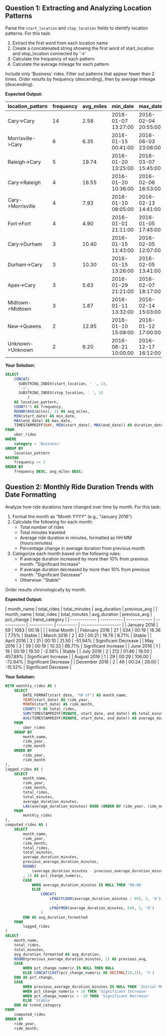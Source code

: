 ## Question 1: Extracting and Analyzing Location Patterns

Parse the `start_location` and `stop_location` fields to identify location patterns. For this task:

1. Extract the first word from each location name
2. Create a concatenated string showing the first word of start_location and stop_location connected by '->'
3. Calculate the frequency of each pattern
4. Calculate the average mileage for each pattern

Include only 'Business' rides. Filter out patterns that appear fewer than 2 times. Order results by frequency (descending), then by average mileage (descending).

**Expected Output:**


| location_pattern  | frequency | avg_miles | min_date            | max_date            | duration_dates |
| ----------------- | --------- | --------- | ------------------- | ------------------- | -------------- |
| Cary->Cary        | 14        | 2.58      | 2016-01-07 13:27:00 | 2016-02-04 20:55:00 | 28             |
| Morrisville->Cary | 6         | 6.35      | 2016-01-15 00:41:00 | 2016-06-03 23:06:00 | 140            |
| Raleigh->Cary     | 5         | 19.74     | 2016-01-20 13:25:00 | 2016-03-07 15:45:00 | 47             |
| Cary->Raleigh     | 4         | 16.55     | 2016-01-20 10:36:00 | 2016-02-06 16:53:00 | 17             |
| Cary->Morrisville | 4         | 7.93      | 2016-01-10 08:05:00 | 2016-02-13 14:41:00 | 34             |
| Fort->Fort        | 4         | 4.90      | 2016-01-01 21:11:00 | 2016-01-05 17:45:00 | 3              |
| Cary->Durham      | 3         | 10.40     | 2016-01-15 11:43:00 | 2016-02-05 12:07:00 | 21             |
| Durham->Cary      | 3         | 10.30     | 2016-01-15 13:26:00 | 2016-02-05 13:41:00 | 21             |
| Apex->Cary        | 3         | 5.63      | 2016-01-29 21:21:00 | 2016-02-07 18:17:00 | 8              |
| Midtown->Midtown  | 3         | 1.87      | 2016-01-11 13:32:00 | 2016-02-14 15:03:00 | 34             |
| New->Queens       | 2         | 12.95     | 2016-01-10 15:08:00 | 2016-01-12 17:00:00 | 2              |
| Unknown->Unknown  | 2         | 6.20      | 2016-08-21 10:00:00 | 2016-12-17 16:12:00 | 118            |

**Your Solution:**

```sql
SELECT
	CONCAT(
      SUBSTRING_INDEX(start_location, ' ', 1),
      '->',
      SUBSTRING_INDEX(stop_location, ' ', 1)
          )
    AS location_pattern,
    COUNT(*) AS frequency,
    ROUND(AVG(miles), 2) AS avg_miles,
	MIN(start_date) AS min_date,
    MAX(end_date) AS max_date,
    TIMESTAMPDIFF(DAY, MIN(start_date), MAX(end_date)) AS duration_dates
FROM
	uber_rides
WHERE
	category = 'Business'
GROUP BY
	location_pattern
HAVING
	frequency >= 2
ORDER BY
	frequency DESC, avg_miles DESC;

```

## Question 2: Monthly Ride Duration Trends with Date Formatting

Analyze how ride durations have changed over time by month. For this task:

1. Format the month as "Month YYYY" (e.g., "January 2016")
2. Calculate the following for each month:
   - Total number of rides
   - Total minutes traveled
   - Average ride duration in minutes, formatted as HH:MM (hours:minutes)
   - Percentage change in average duration from previous month
3. Categorize each month based on the following rules:
   - If average duration increased by more than 10% from previous month: "Significant Increase"
   - If average duration decreased by more than 10% from previous month: "Significant Decrease"
   - Otherwise: "Stable"

Order results chronologically by month.

**Expected Output:**

| month_name     | total_rides | total_minutes | avg_duration | previous_avg | | month_name    | total_rides | total_minutes | avg_duration | previous_avg | pct_change | trend_category       |
| ------------- | ----------- | ------------- | ------------ | ------------ | ---------- | -------------------- |
| January 2016  | 59          | 1083          | 00:18        |              |            | Initial Month        |
| February 2016 | 27          | 534           | 00:19        | 18.36        | 7.75%      | Stable               |
| March 2016    | 2           | 43            | 00:21        | 19.78        | 8.71%      | Stable               |
| April 2016    | 3           | 31            | 00:10        | 21.50        | -51.94%    | Significant Decrease |
| May 2016      | 2           | 39            | 00:19        | 10.33        | 88.71%     | Significant Increase |
| June 2016     | 1           | 19            | 00:19        | 19.50        | -2.56%     | Stable               |
| July 2016     | 2           | 212           | 01:46        | 19.00        | 457.89%    | Significant Increase |
| August 2016   | 1           | 29            | 00:29        | 106.00       | -72.64%    | Significant Decrease |
| December 2016 | 2           | 49            | 00:24        | 29.00        | -15.52%    | Significant Decrease |

**Your Solution:**

```sql
WITH monthly_rides AS (
    SELECT
        DATE_FORMAT(start_date, '%M %Y') AS month_name,
        YEAR(start_date) AS ride_year,
        MONTH(start_date) AS ride_month,
        COUNT(*) AS total_rides,
        SUM(TIMESTAMPDIFF(MINUTE, start_date, end_date)) AS total_minutes,
        AVG(TIMESTAMPDIFF(MINUTE, start_date, end_date)) AS average_duration_minutes
    FROM
        uber_rides
    GROUP BY
        month_name,
        ride_year,
        ride_month
    ORDER BY
        ride_year,
        ride_month
),
lagged_rides AS (
    SELECT
        month_name,
        ride_year,
        ride_month,
        total_rides,
        total_minutes,
        average_duration_minutes,
        LAG(average_duration_minutes) OVER (ORDER BY ride_year, ride_month) AS previous_average_duration_minutes
    FROM
        monthly_rides
),
computed_rides AS (
    SELECT
        month_name,
        ride_year,
        ride_month,
        total_rides,
        total_minutes,
        average_duration_minutes,
        previous_average_duration_minutes,
        ROUND(
            (average_duration_minutes - previous_average_duration_minutes) / NULLIF(previous_average_duration_minutes, 0) * 100
        , 2) AS pct_change_numeric,
        CASE
            WHEN average_duration_minutes IS NULL THEN '00:00'
            ELSE
                CONCAT(
                    LPAD(FLOOR(average_duration_minutes / 60), 2, '0'),
                    ':',
                    LPAD(MOD(average_duration_minutes, 60), 2, '0')
                )
        END AS avg_duration_formatted
    FROM
        lagged_rides
)
SELECT
    month_name,
    total_rides,
    total_minutes,
    avg_duration_formatted AS avg_duration,
    ROUND(previous_average_duration_minutes, 2) AS previous_avg,
    CASE
        WHEN pct_change_numeric IS NULL THEN NULL
        ELSE CONCAT(CAST(pct_change_numeric AS DECIMAL(10,2)), '%')
    END AS pct_change,
    CASE
        WHEN previous_average_duration_minutes IS NULL THEN 'Initial Month'
        WHEN pct_change_numeric > 10 THEN 'Significant Increase'
        WHEN pct_change_numeric < -10 THEN 'Significant Decrease'
        ELSE 'Stable'
    END AS trend_category
FROM
    computed_rides
ORDER BY
    ride_year,
    ride_month;

```

